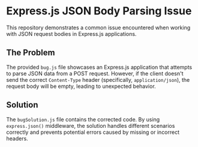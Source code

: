 # Express.js JSON Body Parsing Issue

This repository demonstrates a common issue encountered when working with JSON request bodies in Express.js applications.

## The Problem

The provided `bug.js` file showcases an Express.js application that attempts to parse JSON data from a POST request. However, if the client doesn't send the correct `Content-Type` header (specifically, `application/json`), the request body will be empty, leading to unexpected behavior.

## Solution

The `bugSolution.js` file contains the corrected code. By using `express.json()` middleware, the solution handles different scenarios correctly and prevents potential errors caused by missing or incorrect headers.